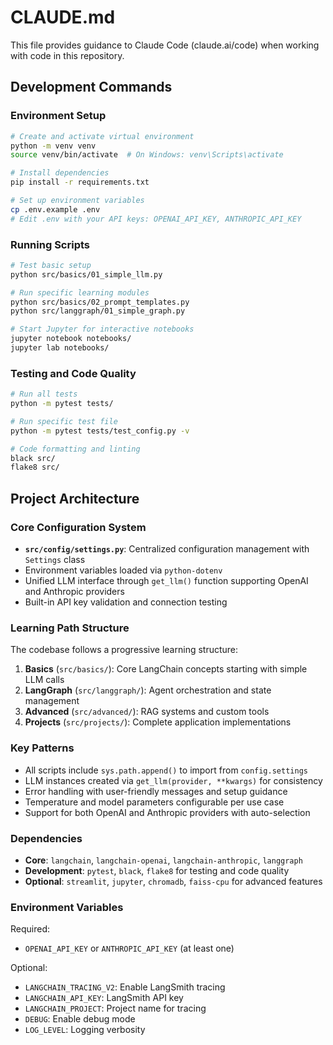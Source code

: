 # CLAUDE.md

This file provides guidance to Claude Code (claude.ai/code) when working with code in this repository.

## Development Commands

### Environment Setup
```bash
# Create and activate virtual environment
python -m venv venv
source venv/bin/activate  # On Windows: venv\Scripts\activate

# Install dependencies
pip install -r requirements.txt

# Set up environment variables
cp .env.example .env
# Edit .env with your API keys: OPENAI_API_KEY, ANTHROPIC_API_KEY
```

### Running Scripts
```bash
# Test basic setup
python src/basics/01_simple_llm.py

# Run specific learning modules
python src/basics/02_prompt_templates.py
python src/langgraph/01_simple_graph.py

# Start Jupyter for interactive notebooks
jupyter notebook notebooks/
jupyter lab notebooks/
```

### Testing and Code Quality
```bash
# Run all tests
python -m pytest tests/

# Run specific test file
python -m pytest tests/test_config.py -v

# Code formatting and linting
black src/
flake8 src/
```

## Project Architecture

### Core Configuration System
- **`src/config/settings.py`**: Centralized configuration management with `Settings` class
- Environment variables loaded via `python-dotenv`
- Unified LLM interface through `get_llm()` function supporting OpenAI and Anthropic providers
- Built-in API key validation and connection testing

### Learning Path Structure
The codebase follows a progressive learning structure:

1. **Basics** (`src/basics/`): Core LangChain concepts starting with simple LLM calls
2. **LangGraph** (`src/langgraph/`): Agent orchestration and state management 
3. **Advanced** (`src/advanced/`): RAG systems and custom tools
4. **Projects** (`src/projects/`): Complete application implementations

### Key Patterns
- All scripts include `sys.path.append()` to import from `config.settings`
- LLM instances created via `get_llm(provider, **kwargs)` for consistency
- Error handling with user-friendly messages and setup guidance
- Temperature and model parameters configurable per use case
- Support for both OpenAI and Anthropic providers with auto-selection

### Dependencies
- **Core**: `langchain`, `langchain-openai`, `langchain-anthropic`, `langgraph`
- **Development**: `pytest`, `black`, `flake8` for testing and code quality
- **Optional**: `streamlit`, `jupyter`, `chromadb`, `faiss-cpu` for advanced features

### Environment Variables
Required:
- `OPENAI_API_KEY` or `ANTHROPIC_API_KEY` (at least one)

Optional:
- `LANGCHAIN_TRACING_V2`: Enable LangSmith tracing
- `LANGCHAIN_API_KEY`: LangSmith API key  
- `LANGCHAIN_PROJECT`: Project name for tracing
- `DEBUG`: Enable debug mode
- `LOG_LEVEL`: Logging verbosity